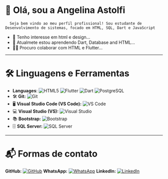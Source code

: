 # 👋 Olá, sou a Angelina Astolfi
      Seja bem vindo ao meu perfil profissional! Sou estudante de Desenvolvimento de sistemas, focado em HTML, SQL, Dart e JavaScript
- 👀 Tenho interesse em html e design...
- 🌱 Atualmete estou aprendendo Dart, Database and HTML...
- 🚀✨ Procuro colaborar com HTML e Flutter...
---
# 🛠️ Linguagens e Ferramentas 
- **Languages**: ![HTML5](https://img.shields.io/badge/HTML5-5F5F5F?style=flat-square&logo=html5&logoColor=white) ![Flutter](https://img.shields.io/badge/Flutter-2.8.0-blue?style=flat-square&logo=flutter&logoColor=white)
![Dart](https://img.shields.io/badge/Dart-2.15.0-blue?style=flat-square&logo=dart&logoColor=white) ![PostgreSQL](https://img.shields.io/badge/PostgreSQL-14.0-blue?style=flat-square&logo=postgresql&logoColor=white)
- 🛠️ **Git:** ![Git](https://img.shields.io/badge/Git-2.39.0-orange?style=flat-square&logo=git&logoColor=white)
- 🖥️ **Visual Studio Code (VS Code):** ![VS Code](https://img.shields.io/badge/VS%20Code-1.79.0-blue?style=flat-square&logo=visual-studio-code&logoColor=white)
- 💻 **Visual Studio (VS):** ![Visual Studio](https://img.shields.io/badge/Visual%20Studio-2022-blueviolet?style=flat-square&logo=visual-studio&logoColor=white)
- 📚 **Bootstrap:** ![Bootstrap](https://img.shields.io/badge/Bootstrap-5.3.0-purple?style=flat-square&logo=bootstrap&logoColor=white)
- 🗄️ **SQL Server:** ![SQL Server](https://img.shields.io/badge/SQL%20Server-2019-darkblue?style=flat-square&logo=microsoft-sql-server&logoColor=white)
---

# 📬 Formas de contato
**GitHub:** [![GitHub](https://img.shields.io/badge/GitHub-0.0.0-black?style=flat-square&logo=github&logoColor=white)](https://github.com/astolfiAngelina)
**WhatsApp:** [![WhatsApp](https://img.shields.io/badge/WhatsApp-0.0.0-brightgreen?style=flat-square&logo=whatsapp&logoColor=white)](https://wa.me/5516994125027)
**LinkedIn:** [![LinkedIn](https://img.shields.io/badge/LinkedIn-0.0.0-blue?style=flat-square&logo=linkedin&logoColor=white)](https://www.linkedin.com/in/angelina-astolfi-082920268/)

<!---
astolfiAngelina/astolfiAngelina is a ✨ special ✨ repository because its `README.md` (this file) appears on your GitHub profile.
You can click the Preview link to take a look at your changes.
--->
